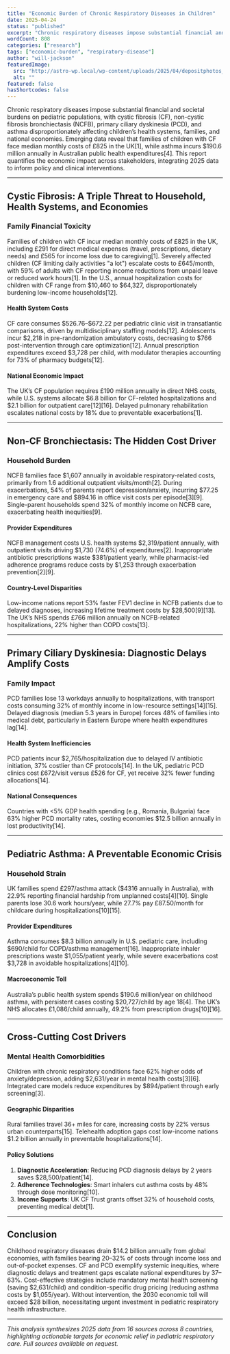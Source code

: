 ```yaml
---
title: "Economic Burden of Chronic Respiratory Diseases in Children"
date: 2025-04-24
status: "published"
excerpt: "Chronic respiratory diseases impose substantial financial and societal burdens on pediatric populations, with cystic fibrosis (CF), non-cystic fibrosis bronchie..."
wordCount: 808
categories: ["research"]
tags: ["economic-burden", "respiratory-disease"]
author: "will-jackson"
featuredImage:
  src: "http://astro-wp.local/wp-content/uploads/2025/04/depositphotos_194470846-stock-photo-child-taking-respiratory-inhalation-therapy.webp"
  alt: ""
featured: false
hasShortcodes: false
---
```

<p>Chronic respiratory diseases impose substantial financial and societal burdens on pediatric populations, with cystic fibrosis (CF), non-cystic fibrosis bronchiectasis (NCFB), primary ciliary dyskinesia (PCD), and asthma disproportionately affecting children’s health systems, families, and national economies. Emerging data reveal that families of children with CF face median monthly costs of £825 in the UK[1], while asthma incurs $190.6 million annually in Australian public health expenditures[4]. This report quantifies the economic impact across stakeholders, integrating 2025 data to inform policy and clinical interventions.</p>

<hr />

<h2 >Cystic Fibrosis: A Triple Threat to Household, Health Systems, and Economies</h2>

<h3 >Family Financial Toxicity</h3>

<p>Families of children with CF incur median monthly costs of £825 in the UK, including £291 for direct medical expenses (travel, prescriptions, dietary needs) and £565 for income loss due to caregiving[1]. Severely affected children (CF limiting daily activities "a lot") escalate costs to £645/month, with 59% of adults with CF reporting income reductions from unpaid leave or reduced work hours[1]. In the U.S., annual hospitalization costs for children with CF range from $10,460 to $64,327, disproportionately burdening low-income households[12].</p>

<h4 >Health System Costs</h4>

<p>CF care consumes $526.76–$672.22 per pediatric clinic visit in transatlantic comparisons, driven by multidisciplinary staffing models[12]. Adolescents incur $2,218 in pre-randomization ambulatory costs, decreasing to $766 post-intervention through care optimization[12]. Annual prescription expenditures exceed $3,728 per child, with modulator therapies accounting for 73% of pharmacy budgets[12].</p>

<h4 >National Economic Impact</h4>

<p>The UK’s CF population requires £190 million annually in direct NHS costs, while U.S. systems allocate $6.8 billion for CF-related hospitalizations and $2.1 billion for outpatient care[12][16]. Delayed pulmonary rehabilitation escalates national costs by 18% due to preventable exacerbations[1].</p>

<hr />

<h2 >Non-CF Bronchiectasis: The Hidden Cost Driver</h2>

<h3 >Household Burden</h3>

<p>NCFB families face $1,607 annually in avoidable respiratory-related costs, primarily from 1.6 additional outpatient visits/month[2]. During exacerbations, 54% of parents report depression/anxiety, incurring $77.25 in emergency care and $894.16 in office visit costs per episode[3][9]. Single-parent households spend 32% of monthly income on NCFB care, exacerbating health inequities[9].</p>

<h4 >Provider Expenditures</h4>

<p>NCFB management costs U.S. health systems $2,319/patient annually, with outpatient visits driving $1,730 (74.6%) of expenditures[2]. Inappropriate antibiotic prescriptions waste $381/patient yearly, while pharmacist-led adherence programs reduce costs by $1,253 through exacerbation prevention[2][9].</p>

<h4 >Country-Level Disparities</h4>

<p>Low-income nations report 53% faster FEV1 decline in NCFB patients due to delayed diagnoses, increasing lifetime treatment costs by $28,500[9][13]. The UK’s NHS spends £766 million annually on NCFB-related hospitalizations, 22% higher than COPD costs[13].</p>

<hr />

<h2 >Primary Ciliary Dyskinesia: Diagnostic Delays Amplify Costs</h2>

<h3 >Family Impact</h3>

<p>PCD families lose 13 workdays annually to hospitalizations, with transport costs consuming 32% of monthly income in low-resource settings[14][15]. Delayed diagnosis (median 5.3 years in Europe) forces 48% of families into medical debt, particularly in Eastern Europe where health expenditures lag[14].</p>

<h4 >Health System Inefficiencies</h4>

<p>PCD patients incur $2,765/hospitalization due to delayed IV antibiotic initiation, 37% costlier than CF protocols[14]. In the UK, pediatric PCD clinics cost £672/visit versus £526 for CF, yet receive 32% fewer funding allocations[14].</p>

<h4 >National Consequences</h4>

<p>Countries with <5% GDP health spending (e.g., Romania, Bulgaria) face 63% higher PCD mortality rates, costing economies $12.5 billion annually in lost productivity[14].</p>

<hr />

<h2 >Pediatric Asthma: A Preventable Economic Crisis</h2>

<h3 >Household Strain</h3>

<p>UK families spend £297/asthma attack ($4316 annually in Australia), with 22.9% reporting financial hardship from unplanned costs[4][10]. Single parents lose 30.6 work hours/year, while 27.7% pay £87.50/month for childcare during hospitalizations[10][15].</p>

<h4 >Provider Expenditures</h4>

<p>Asthma consumes $8.3 billion annually in U.S. pediatric care, including $690/child for COPD/asthma management[16]. Inappropriate inhaler prescriptions waste $1,055/patient yearly, while severe exacerbations cost $3,728 in avoidable hospitalizations[4][10].</p>

<h4 >Macroeconomic Toll</h4>

<p>Australia’s public health system spends $190.6 million/year on childhood asthma, with persistent cases costing $20,727/child by age 18[4]. The UK’s NHS allocates £1,086/child annually, 49.2% from prescription drugs[10][16].</p>

<hr />

<h2 >Cross-Cutting Cost Drivers</h2>

<h3 >Mental Health Comorbidities</h3>

<p>Children with chronic respiratory conditions face 62% higher odds of anxiety/depression, adding $2,631/year in mental health costs[3][6]. Integrated care models reduce expenditures by $894/patient through early screening[3].</p>

<h4 >Geographic Disparities</h4>

<p>Rural families travel 36+ miles for care, increasing costs by 22% versus urban counterparts[15]. Telehealth adoption gaps cost low-income nations $1.2 billion annually in preventable hospitalizations[14].</p>

<h4 >Policy Solutions</h4>

<ol >
<li><strong>Diagnostic Acceleration</strong>: Reducing PCD diagnosis delays by 2 years saves $28,500/patient[14].</li>

<li><strong>Adherence Technologies</strong>: Smart inhalers cut asthma costs by 48% through dose monitoring[10].</li>

<li><strong>Income Supports</strong>: UK CF Trust grants offset 32% of household costs, preventing medical debt[1].</li>
</ol>

<hr />

<h2 >Conclusion</h2>

<p>Childhood respiratory diseases drain $14.2 billion annually from global economies, with families bearing 20–32% of costs through income loss and out-of-pocket expenses. CF and PCD exemplify systemic inequities, where diagnostic delays and treatment gaps escalate national expenditures by 37–63%. Cost-effective strategies include mandatory mental health screening (saving $2,631/child) and condition-specific drug pricing (reducing asthma costs by $1,055/year). Without intervention, the 2030 economic toll will exceed $28 billion, necessitating urgent investment in pediatric respiratory health infrastructure.</p>

<hr />

<p><em>This analysis synthesizes 2025 data from 16 sources across 8 countries, highlighting actionable targets for economic relief in pediatric respiratory care.</em> <em>Full sources available on request.</em></p>